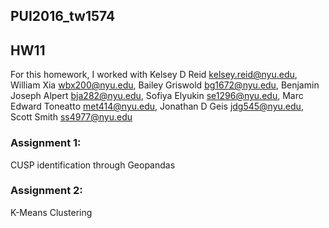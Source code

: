 ## PUI2016_tw1574
## HW11
For this homework, I worked with Kelsey D Reid <kelsey.reid@nyu.edu>, William Xia <wbx200@nyu.edu>, Bailey Griswold <bg1672@nyu.edu>, Benjamin Joseph Alpert <bja282@nyu.edu>, Sofiya Elyukin <se1296@nyu.edu>, Marc Edward Toneatto <met414@nyu.edu>, Jonathan D Geis <jdg545@nyu.edu>, Scott Smith <ss4977@nyu.edu>

### Assignment 1:
CUSP identification through Geopandas

### Assignment 2:
K-Means Clustering
